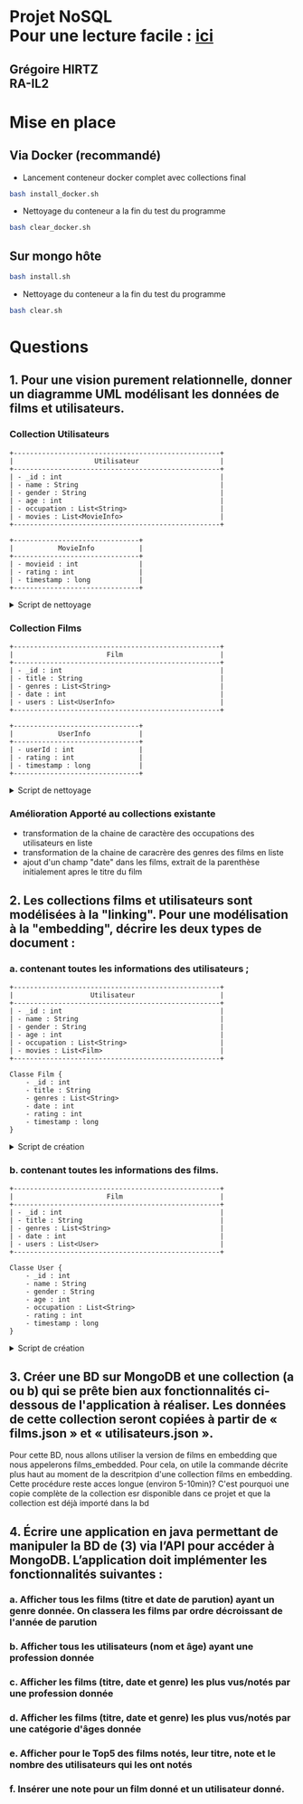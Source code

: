 
# Projet NoSQL <br> Pour une lecture facile : <a href="">ici</a>

## Grégoire HIRTZ<br>RA-IL2

# Mise en place

## Via Docker (recommandé)
- Lancement conteneur docker complet avec collections final
```bash
bash install_docker.sh
```
- Nettoyage du conteneur a la fin du test du programme
```bash
bash clear_docker.sh
```

## Sur mongo hôte
```bash
bash install.sh
```
- Nettoyage du conteneur a la fin du test du programme
```bash
bash clear.sh
```



# Questions

## 1. Pour une vision purement relationnelle, donner un diagramme UML modélisant les données de films et utilisateurs.

### Collection Utilisateurs
```
+---------------------------------------------------+
|                    Utilisateur                    |
+---------------------------------------------------+
| - _id : int                                       |
| - name : String                                   |
| - gender : String                                 |
| - age : int                                       |
| - occupation : List<String>                       |
| - movies : List<MovieInfo>                        |
+---------------------------------------------------+

+-------------------------------+
|           MovieInfo           |
+-------------------------------+
| - movieid : int               |
| - rating : int                |
| - timestamp : long            |
+-------------------------------+
```
<details>
  <summary>Script de nettoyage</summary>

```
// Parcourt tous les utilisateurs pour mettre à jour le champ `occupation`
db.utilisateurs.find({}).forEach(user => {
    // Transformation de `occupation` en tableau si ce n'est pas déjà un tableau
    const occupationList = user.occupation.split('/').map(item => item.trim());

    // Mise à jour du document avec le champ `occupation` sous forme de tableau
    db.utilisateurs.updateOne(
        { _id: user._id },
        { $set: { occupation: occupationList } }
    );
});

// indexation movie.movieid
db.utilisateurs.createIndex({ "movies.movieid": 1 })

```
</details>


### Collection Films
```
+---------------------------------------------------+
|                       Film                        |
+---------------------------------------------------+
| - _id : int                                       |
| - title : String                                  |
| - genres : List<String>                           |
| - date : int                                      |
| - users : List<UserInfo>                          |
+---------------------------------------------------+

+-------------------------------+
|           UserInfo            |
+-------------------------------+
| - userId : int                |
| - rating : int                |
| - timestamp : long            |
+-------------------------------+
```
<details>
  <summary>Script de nettoyage</summary>

```
// Parcourt tous les films pour transformer `genres` en tableau
db.films.find({}).forEach(film => {
    // Transformation de `genres` en tableau si ce n'est pas déjà un tableau
    const genresList = film.genres.split('|').map(item => item.trim());

    // Mise à jour du document avec le champ `genres` sous forme de tableau
    db.films.updateOne(
        { _id: film._id },
        { $set: { genres: genresList } }
    );
});




// Parcourt tous les films pour extraire la date et nettoyer le titre
db.films.find({}).forEach(film => {
    // Utiliser une expression régulière pour extraire le titre et la date
    const match = film.title.match(/^(.*)\s\((\d{4})\)$/);

    if (match) {
        const title = match[1]; // Le titre sans la date
        const date = parseInt(match[2]); // Convertit l'année en entier

        // Met à jour le document avec le titre nettoyé et le champ `date`
        db.films.updateOne(
            { _id: film._id },
            { $set: { title: title, date: date } }
        );
    }
});
```
</details>


### Amélioration Apporté au collections existante

- transformation de la chaine de caractère des occupations des utilisateurs en liste
- transformation de la chaine de caracrère des genres des films en liste
- ajout d'un champ "date" dans les films, extrait de la parenthèse initialement apres le titre du film

##  2. Les collections films et utilisateurs sont modélisées à la "linking". Pour une modélisation à la "embedding", décrire les deux types de document :

### a. contenant toutes les informations des utilisateurs ;
```
+---------------------------------------------------+
|                   Utilisateur                     |
+---------------------------------------------------+
| - _id : int                                       |
| - name : String                                   |
| - gender : String                                 |
| - age : int                                       |
| - occupation : List<String>                       |
| - movies : List<Film>                             |
+---------------------------------------------------+

Classe Film {
    - _id : int
    - title : String
    - genres : List<String>
    - date : int
    - rating : int
    - timestamp : long
}
```
<details>
  <summary>Script de création</summary>

```
const cursor = db.utilisateurs.aggregate([
    {
        $unwind: "$movies" // Décompose chaque film dans `movies`
    },
    {
        $lookup: {
            from: "films", // Collection `films`
            localField: "movies.movieid", // Champ `movieid` dans `movies`
            foreignField: "_id",          // Champ `_id` dans `films`
            as: "movieDetails"
        }
    },
    {
        $unwind: "$movieDetails" // Intègre les détails du film (s'assure qu'il y a un seul objet `movieDetails`)
    },
    {
        $addFields: {
            "movies.title": "$movieDetails.title",    // Ajoute le titre du film dans `movies`
            "movies.date": "$movieDetails.date",      // Ajoute la date de sortie dans `movies`
            "movies.genres": "$movieDetails.genres"   // Ajoute les genres sous forme de liste dans `movies`
        }
    },
    {
        $project: {
            movieDetails: 0,          // Supprime `movieDetails` (informations temporaires du film)
            "movies.movieid": 0       // Supprime `movieid` des films intégrés pour plus de clarté
        }
    },
    {
        $group: {
            _id: "$_id",                           // Regroupe par ID utilisateur
            name: { $first: "$name" },
            gender: { $first: "$gender" },
            age: { $first: "$age" },
            occupation: { $first: "$occupation" }, // Utilise `occupation` sous forme de liste
            movies: { $push: "$movies" }          // Regroupe tous les films avec détails dans un tableau
        }
    }
], { allowDiskUse: true }); // Utilisation du disque pour les grosses agrégations

// 2. Créer la collection `utilisateurs_embedded` et insérer les documents un par un
cursor.forEach(document => {
    db.utilisateurs_embedded.insertOne(document);
});
```

</details>



### b. contenant toutes les informations des films.
```
+---------------------------------------------------+
|                       Film                        |
+---------------------------------------------------+
| - _id : int                                       |
| - title : String                                  |
| - genres : List<String>                           |
| - date : int                                      |
| - users : List<User>                              |
+---------------------------------------------------+

Classe User {
    - _id : int
    - name : String
    - gender : String
    - age : int
    - occupation : List<String>
    - rating : int
    - timestamp : long
}
```
<details>
  <summary>Script de création</summary>

```
const cursor = db.films.aggregate([
    {
        $lookup: {
            from: "utilisateurs",              // Collection `utilisateurs`
            localField: "_id",                 // Champ `_id` dans `films` (identifiant du film)
            foreignField: "movies.movieid",    // Champ `movieid` dans `movies` de `utilisateurs`
            as: "userRatings"
        }
    },
    {
        $unwind: {
            path: "$userRatings",
            preserveNullAndEmptyArrays: true   // Conserve les films sans utilisateurs associés
        }
    },
    {
        $unwind: {
            path: "$userRatings.movies",
            preserveNullAndEmptyArrays: true   // Conserve les utilisateurs sans notes correspondantes pour ce film
        }
    },
    {
        $match: {                             // Filtre pour ne conserver que les notes du film en cours
            $or: [
                { $expr: { $eq: ["$userRatings.movies.movieid", "$_id"] } },
                { "userRatings": null }
            ]
        }
    },
    {
        $project: {
            title: 1,
            date: 1,                          // Inclut `date` dans le résultat final
            genres: 1,                        // Inclut `genres` sous forme de liste dans le résultat final
            "userRatings._id": 1,
            "userRatings.name": 1,
            "userRatings.gender": 1,
            "userRatings.age": 1,
            "userRatings.occupation": 1,      // Conserve `occupation` sous forme de liste
            "userRatings.movies.rating": 1,
            "userRatings.movies.timestamp": 1
        }
    },
    {
        $group: {
            _id: "$_id",                       // Groupement par ID de film
            title: { $first: "$title" },
            date: { $first: "$date" },         // Ajoute `date` au document final
            genres: { $first: "$genres" },     // Ajoute `genres` sous forme de liste au document final
            users: {
                $push: {
                    userId: "$userRatings._id",
                    name: "$userRatings.name",
                    gender: "$userRatings.gender",
                    age: "$userRatings.age",
                    occupation: "$userRatings.occupation", // Utilise `occupation` sous forme de liste
                    rating: "$userRatings.movies.rating",
                    timestamp: "$userRatings.movies.timestamp"
                }
            }
        }
    },
    {
        $out: "films_embedded" // Sauvegarde le résultat dans `films_embedded`
    }
], { allowDiskUse: true });
```
</details>


## 3. Créer une BD sur MongoDB et une collection (a ou b) qui se prête bien aux fonctionnalités ci-dessous de l'application à réaliser. Les données de cette collection seront copiées à partir de « films.json » et « utilisateurs.json ».

Pour cette BD, nous allons utiliser la version de films en embedding que nous appelerons films_embedded. Pour cela, on utile la commande décrite plus haut au moment de la descritpion d'une collection films en embedding. Cette procédure reste acces longue (environ 5-10min)? C'est pourquoi une copie complète de la collection esr disponible dans ce projet et que la collection est déjà importé dans la bd


## 4. Écrire une application en java permettant de manipuler la BD de (3) via l’API pour accéder à MongoDB. L’application doit implémenter les fonctionnalités suivantes :

### a. Afficher tous les films (titre et date de parution) ayant un genre donnée. On classera les films par ordre décroissant de l'année de parution
### b. Afficher tous les utilisateurs (nom et âge) ayant une profession donnée
### c. Afficher les films (titre, date et genre) les plus vus/notés par une profession donnée
### d. Afficher les films (titre, date et genre) les plus vus/notés par une catégorie d'âges donnée
### e. Afficher pour le Top5 des films notés, leur titre, note et le nombre des utilisateurs qui les ont notés
### f. Insérer une note pour un film donné et un utilisateur donné.